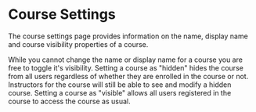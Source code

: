# Course Settings

The course settings page provides information on the name, display name and course visibility properties of a course.

While you cannot change the name or display name for a course you are free to toggle it's visibility. Setting a course as "hidden" hides the course from all users regardless of whether they are enrolled in the course or not. Instructors for the course will still be able to see and modify a hidden course. Setting a course as "visible" allows all users registered in the course to access the course as usual.